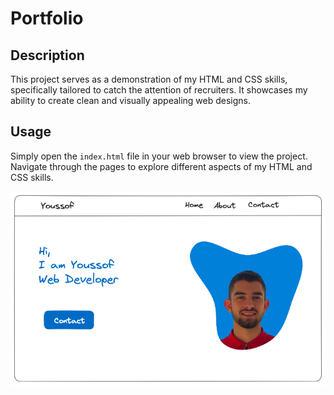 # Portfolio

## Description

This project serves as a demonstration of my HTML and CSS skills, specifically tailored to catch the attention of recruiters. It showcases my ability to create clean and visually appealing web designs.

## Usage

Simply open the `index.html` file in your web browser to view the project. Navigate through the pages to explore different aspects of my HTML and CSS skills.

![Preview](https://github.com/YoussofH/portfolio_project/blob/main/preview.png)
